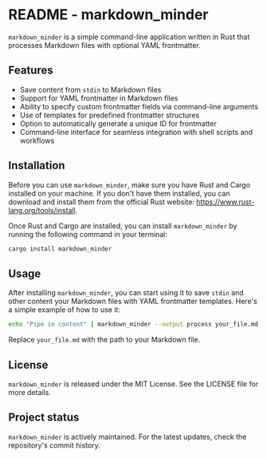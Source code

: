 # README - markdown_minder

`markdown_minder` is a simple command-line application written in Rust that processes Markdown files with optional YAML frontmatter.

## Features

- Save content from `stdin` to Markdown files
- Support for YAML frontmatter in Markdown files
- Ability to specify custom frontmatter fields via command-line arguments
- Use of templates for predefined frontmatter structures
- Option to automatically generate a unique ID for frontmatter
- Command-line interface for seamless integration with shell scripts and workflows

## Installation

Before you can use `markdown_minder`, make sure you have Rust and Cargo installed on your machine. If you don't have them installed, you can download and install them from the official Rust website: <https://www.rust-lang.org/tools/install>.

Once Rust and Cargo are installed, you can install `markdown_minder` by running the following command in your terminal:

```bash
cargo install markdown_minder
```

## Usage

After installing `markdown_minder`, you can start using it to save `stdin` and other content your Markdown files with YAML frontmatter templates. Here's a simple example of how to use it:

```bash
echo "Pipe in content" | markdown_minder --output process your_file.md --frontmatter my_prop="my value" --title "Default Title" --template default_template.yml
```

Replace `your_file.md` with the path to your Markdown file.

## License

`markdown_minder` is released under the MIT License. See the LICENSE file for more details.

## Project status

`markdown_minder` is actively maintained. For the latest updates, check the repository's commit history.
